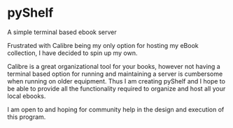 # pyShelf
A simple terminal based ebook server

Frustrated with Calibre being my only option for hosting my eBook collection, I have decided to spin up my own.

Calibre is a great organizational tool for your books, however not having a terminal based option for running and maintaining
a server is cumbersome when running on older equipment. Thus I am creating pyShelf and I hope to be able to provide all
the functionality required to organize and host all your local ebooks.

I am open to and hoping for community help in the design and execution of this program.

